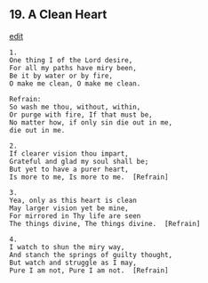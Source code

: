 
## 19.  A Clean Heart
[edit](https://docs.google.com/document/d/1XS9yx40vPvATFmRMA_dn0ws7dIX77Nd3/edit?mode=html)



    1.
    One thing I of the Lord desire,
    For all my paths have miry been,
    Be it by water or by fire,
    O make me clean, O make me clean.

    Refrain:
    So wash me thou, without, within,
    Or purge with fire, If that must be,
    No matter how, if only sin die out in me,
    die out in me.

    2.
    If clearer vision thou impart,
    Grateful and glad my soul shall be;
    But yet to have a purer heart,
    Is more to me, Is more to me.  [Refrain]

    3.
    Yea, only as this heart is clean
    May larger vision yet be mine,
    For mirrored in Thy life are seen
    The things divine, The things divine.  [Refrain]

    4.
    I watch to shun the miry way,
    And stanch the springs of guilty thought,
    But watch and struggle as I may,
    Pure I am not, Pure I am not.  [Refrain]
